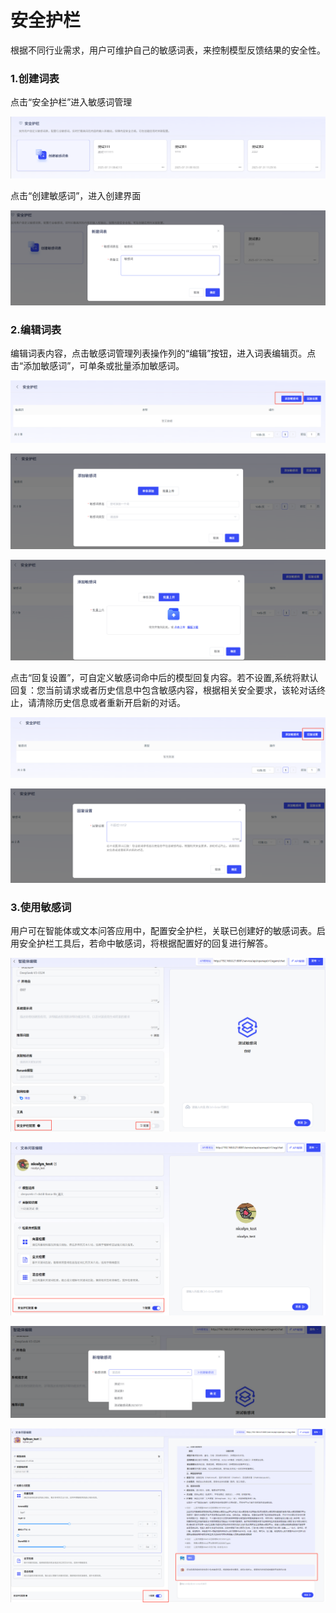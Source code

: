 # 安全护栏

根据不同行业需求，用户可维护自己的敏感词表，来控制模型反馈结果的安全性。 

### 1.创建词表

点击“安全护栏”进入敏感词管理

![image-20250731115157547](assets/image-20250731115157547.png)

点击“创建敏感词”，进入创建界面

![image-20250731115250930](assets/image-20250731115250930.png)

### 2.编辑词表

编辑词表内容，点击敏感词管理列表操作列的“编辑”按钮，进入词表编辑页。点击“添加敏感词”，可单条或批量添加敏感词。

![image-20250731115354503](assets/image-20250731115354503.png)

![image-20250731115336465](assets/image-20250731115336465.png)

![image-20250731115405666](assets/image-20250731115405666.png)

点击“回复设置”，可自定义敏感词命中后的模型回复内容。若不设置,系统将默认回复：您当前请求或者历史信息中包含敏感内容，根据相关安全要求，该轮对话终止，请清除历史信息或者重新开启新的对话。

![image-20250731120038928](assets/image-20250731120038928.png)

![image-20250731120048044](assets/image-20250731120048044.png)

### 3.使用敏感词

用户可在智能体或文本问答应用中，配置安全护栏，关联已创建好的敏感词表。启用安全护栏工具后，若命中敏感词，将根据配置好的回复进行解答。

![image-20250731140737443](assets/image-20250731140737443.png)

![image-20250731141124736](assets/image-20250731141124736.png)

![image-20250731141016775](assets/image-20250731141016775.png)

![image-20250731194041253](assets/image-20250731194041253.png)
